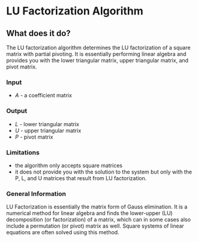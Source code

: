 # LU Factorization Algorithm

## What does it do?

The LU factorization algorithm determines the LU factorization of a square matrix with partial pivoting. It is essentially performing linear algebra and provides you with the lower triangular matrix, upper triangular matrix, and pivot matrix.

### Input
- *A* - a coefficient matrix

### Output
- *L* - lower triangular matrix
- *U* - upper triangular matrix
- *P* - pivot matrix

### Limitations
- the algorithm only accepts square matrices
- it does not provide you with the solution to the system but only with the P, L, and U matrices that result from LU factorization.

### General Information
LU Factorization is essentially the matrix form of Gauss elimination. It is a numerical method for linear algebra and finds the lower-upper (LU) decomposition (or factorization) of a matrix, which can in some cases also include a permutation (or pivot) matrix as well. Square systems of linear equations are often solved using this method.
